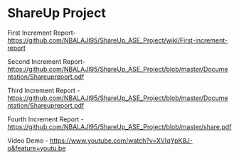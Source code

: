 # ShareUp Project
First Increment Report- https://github.com/NBALAJI95/ShareUp_ASE_Project/wiki/First-increment-report

Second Increment Report- https://github.com/NBALAJI95/ShareUp_ASE_Project/blob/master/Documentation/Shareupreport.pdf

Third Increment Report - https://github.com/NBALAJI95/ShareUp_ASE_Project/blob/master/Documentation/Shareupreport.pdf

Fourth Increment Report - https://github.com/NBALAJI95/ShareUp_ASE_Project/blob/master/share.pdf

Video Demo - https://www.youtube.com/watch?v=XVIqYpK8J-o&feature=youtu.be
